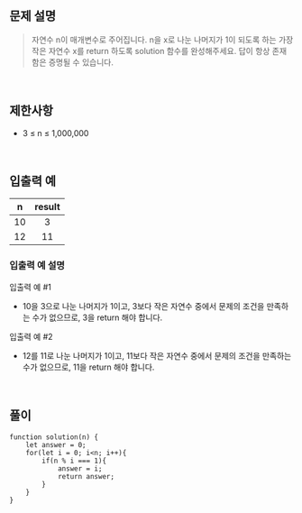 ## 문제 설명

> 자연수 n이 매개변수로 주어집니다. n을 x로 나눈 나머지가 1이 되도록 하는 가장 작은 자연수 x를 return 하도록 solution 함수를 완성해주세요. 답이 항상 존재함은 증명될 수 있습니다.

<br>

## 제한사항

- 3 ≤ n ≤ 1,000,000

<br>

## 입출력 예

|n	|result|
|:-:|:-:|
|10	|3|
|12	|11|

### 입출력 예 설명

입출력 예 #1

- 10을 3으로 나눈 나머지가 1이고, 3보다 작은 자연수 중에서 문제의 조건을 만족하는 수가 없으므로, 3을 return 해야 합니다.

입출력 예 #2

- 12를 11로 나눈 나머지가 1이고, 11보다 작은 자연수 중에서 문제의 조건을 만족하는 수가 없으므로, 11을 return 해야 합니다.

<br>

## 풀이

```
function solution(n) {
    let answer = 0;
    for(let i = 0; i<n; i++){
        if(n % i === 1){
            answer = i;
            return answer;
        }
    }
}
```